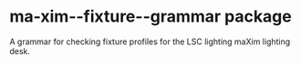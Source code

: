 # ma-xim--fixture--grammar package

A grammar for checking fixture profiles for the LSC lighting maXim lighting desk.
